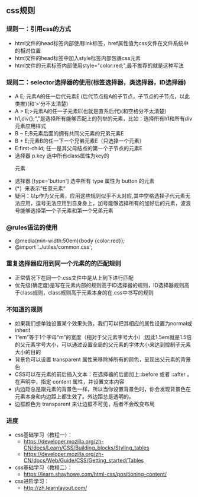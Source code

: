 ## css规则
  ### 规则一：引用css的方式
  - html文件的head标签内部使用link标签，href属性值为css文件在文件系统中的相对位置
  - html文件的head标签中加入style标签内部包裹css元素
  - html文件的元素标签内部使用style="color:red;",最不推荐的就是这种写法
  ### 规则二：selector选择器的使用(标签选择器，类选择器，ID选择器)
  - A E;	元素A的任一后代元素E (后代节点指A的子节点，子节点的子节点，以此类推)(和‘>’分不太清楚)
  - A > E;>元素A的任一子元素E(也就是直系后代)(和空格分不太清楚)
  - h1,div{};","是选择所有能够匹配上的列举的元素，比如：选择所有h1和所有div元素应用样式
  - B ~ E;B元素后面的拥有共同父元素的兄弟元素E
  - B + E;元素B的任一下一个兄弟元素E（只选择一个元素） 
  - E:first-child;	任一是其父母结点的第一个子节点的元素E
  - 选择器 p.key 选中所有class属性为key的<p> 元素  
  - 选择器 [type='button'] 选中所有 type 属性为 button 的元素
  - (*）来表示”任意元素“
  - 疑问：以p作为父元素，应用这些规则似乎不太对应,其中空格选择子代元素无法应用，逗号无法应用到自身身上，加号能够选择所有的加好后的元素，波浪号能够选择第一个子元素和第一个兄弟元素
  ### @rules语法的使用
  - @media(min-width:50em){body {color:red}};
  - @import '../utiles/common.css';
  ### 重复选择器应用到同一个元素的的匹配规则
  - 正常情况下在同一个.css文件中是从上到下进行匹配
  - 优先级(确定度)是写在元素内部的规则高于ID选择器的规则，ID选择器规则高于class规则，class规则高于元素本身的在.css中书写的规则

### 不知道的规则
- 如果我们想单独设置某个效果失效，我们可以把其相应的属性设置为normal或inherit
- 1“em”等于1个字母“m”的宽度（相对于父元素字号大小）;因此1.5em就是1.5倍的父元素字号大小，可以通过设置全局的父元素的字体大小来达到控制子元素大小的目的
- 背景色可以设置 transparent 属性来移除掉所有的颜色，呈现出父元素的背景色
- CSS可以在元素的前后插入文本：在选择器的后面加上::before 或者 ::after 。在声明中，指定 content 属性，并设置文本内容
- 内边距总是跟元素的背景色一样，所以当你设置背景色时，你会发现背景色在元素本身和内边距上都生效了。外边距总是透明的。
- 边框颜色为 transparent 来让边框不可见，后者不会改变布局


### 进度
- css基础学习（教程一）：
  + https://developer.mozilla.org/zh-CN/docs/Learn/CSS/Building_blocks/Styling_tables
  + https://developer.mozilla.org/zh-CN/docs/Web/Guide/CSS/Getting_started/Tables
- css基础学习（教程二）：
  + https://learn.shayhowe.com/html-css/positioning-content/
- css进阶学习：
  + http://zh.learnlayout.com/
  